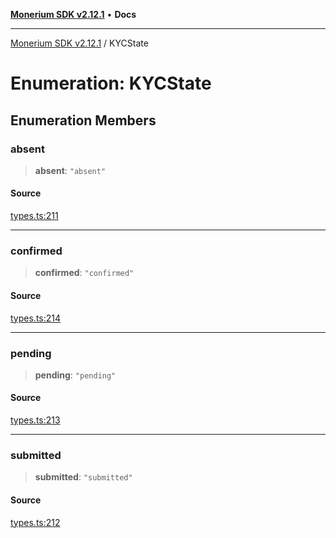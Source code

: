 [**Monerium SDK v2.12.1**](../README.md) • **Docs**

---

[Monerium SDK v2.12.1](../README.md) / KYCState

# Enumeration: KYCState

## Enumeration Members

### absent

> **absent**: `"absent"`

#### Source

[types.ts:211](https://github.com/monerium/js-monorepo/blob/26e2ea0861cb901d7ae432326a3f8b4932fe0d47/packages/sdk/src/types.ts#L211)

---

### confirmed

> **confirmed**: `"confirmed"`

#### Source

[types.ts:214](https://github.com/monerium/js-monorepo/blob/26e2ea0861cb901d7ae432326a3f8b4932fe0d47/packages/sdk/src/types.ts#L214)

---

### pending

> **pending**: `"pending"`

#### Source

[types.ts:213](https://github.com/monerium/js-monorepo/blob/26e2ea0861cb901d7ae432326a3f8b4932fe0d47/packages/sdk/src/types.ts#L213)

---

### submitted

> **submitted**: `"submitted"`

#### Source

[types.ts:212](https://github.com/monerium/js-monorepo/blob/26e2ea0861cb901d7ae432326a3f8b4932fe0d47/packages/sdk/src/types.ts#L212)
